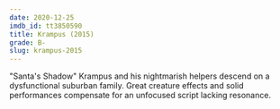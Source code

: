 ```yaml
---
date: 2020-12-25
imdb_id: tt3850590
title: Krampus (2015)
grade: B-
slug: krampus-2015
---
```


"Santa's Shadow" Krampus and his nightmarish helpers descend on a dysfunctional suburban family. Great creature effects and solid performances compensate for an unfocused script lacking resonance.